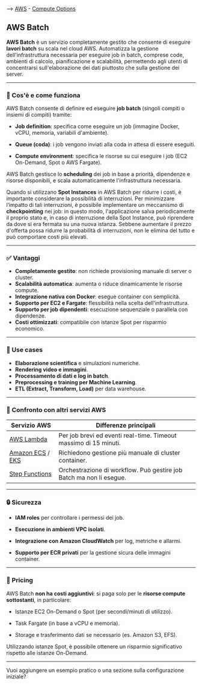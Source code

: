 --> [AWS](00-Intro/AWS.md)  -  [Compute Options](01-Compute-options/AWS-Compute-Options.md)
## AWS Batch

**AWS Batch** è un servizio completamente gestito che consente di eseguire **lavori batch** su scala nel cloud AWS. 
Automatizza la gestione dell'infrastruttura necessaria per eseguire job in batch, comprese code, ambienti di calcolo, pianificazione e scalabilità, permettendo agli utenti di concentrarsi sull'elaborazione dei dati piuttosto che sulla gestione dei server.

---

### 📁 Cos'è e come funziona

AWS Batch consente di definire ed eseguire **job batch** (singoli compiti o insiemi di compiti) tramite:

- **Job definition**: specifica come eseguire un job (immagine Docker, vCPU, memoria, variabili d'ambiente).
    
- **Queue (coda)**: i job vengono inviati alla coda in attesa di essere eseguiti.
    
- **Compute environment**: specifica le risorse su cui eseguire i job (EC2 On-Demand, Spot o AWS Fargate).
    

AWS Batch gestisce lo **scheduling** dei job in base a priorità, dipendenze e risorse disponibili, e scala automaticamente l'infrastruttura necessaria.

Quando si utilizzano **Spot Instances** in AWS Batch per ridurre i costi, è importante considerare la possibilità di interruzioni. Per minimizzare l’impatto di tali interruzioni, è possibile implementare un meccanismo di **checkpointing** nei job: in questo modo, l'applicazione salva periodicamente il proprio stato e, in caso di interruzione della Spot Instance, può riprendere da dove si era fermata su una nuova istanza. Sebbene aumentare il prezzo d'offerta possa ridurre la probabilità di interruzioni, non le elimina del tutto e può comportare costi più elevati.

---

### ✅ Vantaggi

- **Completamente gestito**: non richiede provisioning manuale di server o cluster.
- **Scalabilità automatica**: aumenta o riduce dinamicamente le risorse compute.
- **Integrazione nativa con Docker**: esegue container con semplicità.
- **Supporto per EC2 e Fargate**: flessibilità nella scelta dell'infrastruttura.
- **Supporto per job dipendenti**: esecuzione sequenziale o parallela con dipendenze.
- **Costi ottimizzati**: compatibile con istanze Spot per risparmio economico.

---

### 🧠 Use cases

- **Elaborazione scientifica** e simulazioni numeriche.
- **Rendering video e immagini**.
- **Processamento di dati e log in batch**.
- **Preprocessing e training per Machine Learning**.
- **ETL (Extract, Transform, Load)** per data warehouse.

---

### 🔄 Confronto con altri servizi AWS

|Servizio AWS|Differenze principali|
|---|---|
|[AWS Lambda](01-Compute-options/AWS-Lambda.md)|Per job brevi ed eventi real-time. Timeout massimo di 15 minuti.|
|[Amazon ECS](01-Compute-options/Amazon-ECS.md) / [EKS](01-Compute-options/Amazon-EKS.md)|Richiedono gestione più manuale di cluster container.|
|[Step Functions](05-Development-Messaging-Deploying/AWS-Step-Functions.md)|Orchestrazione di workflow. Può gestire job Batch ma non li esegue.|

---

### 🔒 Sicurezza

- **IAM roles** per controllare i permessi dei job.
    
- **Esecuzione in ambienti VPC isolati**.
    
- **Integrazione con Amazon CloudWatch** per log, metriche e allarmi.
    
- **Supporto per ECR privati** per la gestione sicura delle immagini container.
    

---

### 💸 Pricing

AWS Batch **non ha costi aggiuntivi**: si paga solo per le **risorse compute sottostanti**, in particolare:

- Istanze EC2 On-Demand o Spot (per secondi/minuti di utilizzo).
    
- Task Fargate (in base a vCPU e memoria).
    
- Storage e trasferimento dati se necessario (es. Amazon S3, EFS).
    

Utilizzando istanze Spot, è possibile ottenere un risparmio significativo rispetto alle istanze On-Demand.

---

Vuoi aggiungere un esempio pratico o una sezione sulla configurazione iniziale?